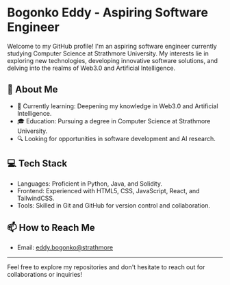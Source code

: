# Bogonko Eddy - Aspiring Software Engineer

Welcome to my GitHub profile! I'm an aspiring software engineer currently studying Computer Science at Strathmore University. My interests lie in exploring new technologies, developing innovative software solutions, and delving into the realms of Web3.0 and Artificial Intelligence.

## 🚀 About Me

- 🌱 Currently learning: Deepening my knowledge in Web3.0 and Artificial Intelligence.
- 🎓 Education: Pursuing a degree in Computer Science at Strathmore University.
- 🔍 Looking for opportunities in software development and AI research.

## 💻 Tech Stack

- Languages: Proficient in Python, Java, and Solidity.
- Frontend: Experienced with HTML5, CSS, JavaScript, React, and TailwindCSS.
- Tools: Skilled in Git and GitHub for version control and collaboration.

## 📫 How to Reach Me

- Email: [eddy.bogonko@strathmore](mailto:eddy.bogonko@strathmore.edu)

---

Feel free to explore my repositories and don't hesitate to reach out for collaborations or inquiries!
